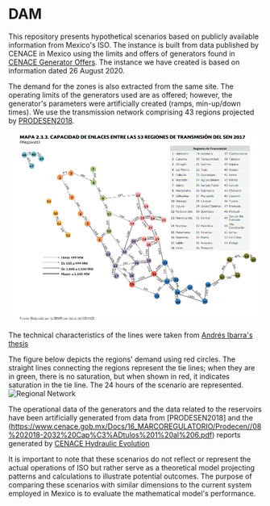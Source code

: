 # DAM

This repository presents hypothetical scenarios based on publicly available information from Mexico's ISO. The instance is built from data published by CENACE in Mexico using the limits and offers of generators found in [CENACE Generator Offers](https://www.cenace.gob.mx/Paginas/SIM/Reportes/OfertasMDA.aspx). The instance we have created is based on information dated 26 August 2020.

The demand for the zones is also extracted from the same site. The operating limits of the generators used are as offered; however, the generator's parameters were artificially created (ramps, min-up/down times). We use the transmission network comprising 43 regions projected by [PRODESEN2018](https://www.cenace.gob.mx/Docs/16_MARCOREGULATORIO/Prodecen//08%202018-2032%20Cap%C3%ADtulos%201%20al%206.pdf). 

<img src="images/red_prodesen.png" alt="Regional Network" width="600">

The technical characteristics of the lines were taken from 
[Andrés Ibarra's thesis](https://repositorio.tec.mx/bitstream/handle/11285/644822/IbarraDiaz_TesisMaestriaPDFA.pdf?sequence=6&isAllowed=y)

The figure below depicts the regions' demand using red circles. The straight lines connecting the regions represent the tie lines; when they are in green, there is no saturation, but when shown in red, it indicates saturation in the tie line. The 24 hours of the scenario are represented.
<img src="images/net.gif" alt="Regional Network" width="500">

The operational data of the generators and the data related to the reservoirs have been artificially generated from data from [PRODESEN2018] and the (https://www.cenace.gob.mx/Docs/16_MARCOREGULATORIO/Prodecen//08%202018-2032%20Cap%C3%ADtulos%201%20al%206.pdf)
 reports generated by [CENACE Hydraulic Evolution](https://www.cenace.gob.mx/Paginas/Info/EvolucionHidraulica.aspx)

It is important to note that these scenarios do not reflect or represent the actual operations of ISO but rather serve as a theoretical model projecting patterns and calculations to illustrate potential outcomes. The purpose of comparing these scenarios with similar dimensions to the current system employed in Mexico is to evaluate the mathematical model's performance.

